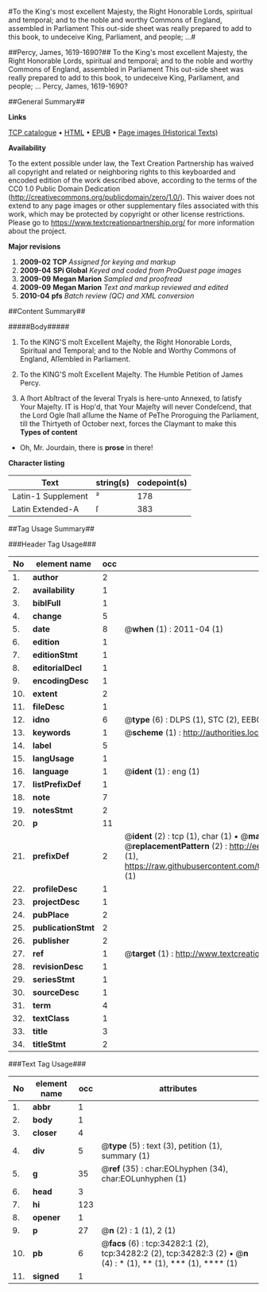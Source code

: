 #To the King's most excellent Majesty, the Right Honorable Lords, spiritual and temporal; and to the noble and worthy Commons of England, assembled in Parliament This out-side sheet was really prepared to add to this book, to undeceive King, Parliament, and people; ...#

##Percy, James, 1619-1690?##
To the King's most excellent Majesty, the Right Honorable Lords, spiritual and temporal; and to the noble and worthy Commons of England, assembled in Parliament This out-side sheet was really prepared to add to this book, to undeceive King, Parliament, and people; ...
Percy, James, 1619-1690?

##General Summary##

**Links**

[TCP catalogue](http://www.ota.ox.ac.uk/tcp/)  • 
[HTML](http://tei.it.ox.ac.uk/tcp/Texts-HTML/free/A54/A54319.html)  • 
[EPUB](http://tei.it.ox.ac.uk/tcp/Texts-EPUB/free/A54/A54319.epub) • 
[Page images (Historical Texts)](https://historicaltexts.jisc.ac.uk/eebo-99829837e)

**Availability**

To the extent possible under law, the Text Creation Partnership has waived all copyright and related or neighboring rights to this keyboarded and encoded edition of the work described above, according to the terms of the CC0 1.0 Public Domain Dedication (http://creativecommons.org/publicdomain/zero/1.0/). This waiver does not extend to any page images or other supplementary files associated with this work, which may be protected by copyright or other license restrictions. Please go to https://www.textcreationpartnership.org/ for more information about the project.

**Major revisions**

1. __2009-02__ __TCP__ *Assigned for keying and markup*
1. __2009-04__ __SPi Global__ *Keyed and coded from ProQuest page images*
1. __2009-09__ __Megan Marion__ *Sampled and proofread*
1. __2009-09__ __Megan Marion__ *Text and markup reviewed and edited*
1. __2010-04__ __pfs__ *Batch review (QC) and XML conversion*

##Content Summary##

#####Body#####

1. To the KING'S moſt Excellent Majeſty, the Right Honorable Lords, Spiritual and Temporal; and to the Noble and Worthy Commons of England, Aſſembled in Parliament.

1. To the KING'S moſt Excellent Majeſty. The Humble Petition of James Percy.

1. A ſhort Abſtract of the ſeveral Tryals is here-unto Annexed, to ſatisfy Your Majeſty.
IT is Hop'd, that Your Majeſty will never Condeſcend, that the Lord Ogle ſhall aſſume the Name of PeThe Proroguing the Parliament, till the Thirtyeth of October next, forces the Claymant to make this 
**Types of content**

  * Oh, Mr. Jourdain, there is **prose** in there!

**Character listing**


|Text|string(s)|codepoint(s)|
|---|---|---|
|Latin-1 Supplement|²|178|
|Latin Extended-A|ſ|383|

##Tag Usage Summary##

###Header Tag Usage###

|No|element name|occ|attributes|
|---|---|---|---|
|1.|__author__|2||
|2.|__availability__|1||
|3.|__biblFull__|1||
|4.|__change__|5||
|5.|__date__|8| @__when__ (1) : 2011-04 (1)|
|6.|__edition__|1||
|7.|__editionStmt__|1||
|8.|__editorialDecl__|1||
|9.|__encodingDesc__|1||
|10.|__extent__|2||
|11.|__fileDesc__|1||
|12.|__idno__|6| @__type__ (6) : DLPS (1), STC (2), EEBO-CITATION (1), PROQUEST (1), VID (1)|
|13.|__keywords__|1| @__scheme__ (1) : http://authorities.loc.gov/ (1)|
|14.|__label__|5||
|15.|__langUsage__|1||
|16.|__language__|1| @__ident__ (1) : eng (1)|
|17.|__listPrefixDef__|1||
|18.|__note__|7||
|19.|__notesStmt__|2||
|20.|__p__|11||
|21.|__prefixDef__|2| @__ident__ (2) : tcp (1), char (1)  •  @__matchPattern__ (2) : ([0-9\-]+):([0-9IVX]+) (1), (.+) (1)  •  @__replacementPattern__ (2) : http://eebo.chadwyck.com/downloadtiff?vid=$1&page=$2 (1), https://raw.githubusercontent.com/textcreationpartnership/Texts/master/tcpchars.xml#$1 (1)|
|22.|__profileDesc__|1||
|23.|__projectDesc__|1||
|24.|__pubPlace__|2||
|25.|__publicationStmt__|2||
|26.|__publisher__|2||
|27.|__ref__|1| @__target__ (1) : http://www.textcreationpartnership.org/docs/. (1)|
|28.|__revisionDesc__|1||
|29.|__seriesStmt__|1||
|30.|__sourceDesc__|1||
|31.|__term__|4||
|32.|__textClass__|1||
|33.|__title__|3||
|34.|__titleStmt__|2||


###Text Tag Usage###

|No|element name|occ|attributes|
|---|---|---|---|
|1.|__abbr__|1||
|2.|__body__|1||
|3.|__closer__|4||
|4.|__div__|5| @__type__ (5) : text (3), petition (1), summary (1)|
|5.|__g__|35| @__ref__ (35) : char:EOLhyphen (34), char:EOLunhyphen (1)|
|6.|__head__|3||
|7.|__hi__|123||
|8.|__opener__|1||
|9.|__p__|27| @__n__ (2) : 1 (1), 2 (1)|
|10.|__pb__|6| @__facs__ (6) : tcp:34282:1 (2), tcp:34282:2 (2), tcp:34282:3 (2)  •  @__n__ (4) : * (1), ** (1), *** (1), **** (1)|
|11.|__signed__|1||
